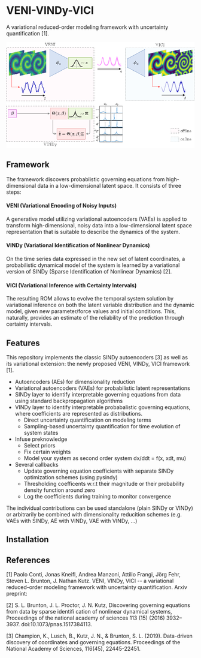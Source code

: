 # VENI-VINDy-VICI
A variational reduced-order modeling framework with uncertainty quantification [1].

![overview](doc/figures/overview.png)

## Framework
The framework discovers probablistic governing equations from high-dimensional data in a low-dimensional latent space. It consists of three steps:

#### VENI (Variational Encoding of Noisy Inputs)
A generative model utilizing variational autoencoders (VAEs) is applied to transform high-dimensional, noisy data into a low-dimensional latent space representation that is suitable to describe the dynamics of the system.

#### VINDy (Variational Identification of Nonlinear Dynamics)
On the time series data expressed in the new set of latent coordinates, a probabilistic dynamical model of the system is learned by a variational version of SINDy (Sparse Identification of Nonlinear Dynamics) [2].

#### VICI (Variational Inference with Certainty Intervals) 
The resulting ROM allows to evolve the temporal system solution by variational inference on both the latent variable distribution and the dynamic model, given new parameter/force values and initial conditions. This, naturally, provides an estimate of the reliability of the prediction through certainty intervals.

## Features
This repository implements the classic SINDy autoencoders [3] as well as its variational extension: the newly proposed VENI, VINDy, VICI framework [1].
* Autoencoders (AEs) for dimensionality reduction
* Variational autoencoders (VAEs) for probabilistic latent representations
* SINDy layer to identify interpretable governing equations from data using standard backpropagation algorithms
* VINDy layer to identify interpretable probabalistic governing equations, where coefficients are represented as distributions.
  * Direct uncertainty quantification on modeling terms
  * Sampling-based uncertainty quantification for time evolution of system states
* Infuse preknowledge
  * Select priors
  * Fix certain weights
  * Model your system as second order system dx/ddt = f(x, xdt, mu)
* Several callbacks
  * Update governing equation coefficients with separate SINDy optimization schemes (using pysindy)
  * Thresholding coefficents w.r.t their magnitude or their probability density function around zero
  * Log the coefficients during training to monitor convergence

The individual contributions can be used standalone (plain SINDy or VINDy) or arbitrarily be combined with dimensionality reducition schemes (e.g. VAEs with SINDy, AE with VINDy, VAE with VINDy, ...)

## Installation



## References

[1] Paolo Conti, Jonas Kneifl, Andrea Manzoni, Attilio Frangi, Jörg Fehr, Steven L. Brunton, J. Nathan Kutz. VENI, VINDy, VICI -- a variational reduced-order modeling framework with uncertainty quantification. Arxiv preprint:

[2] S. L. Brunton, J. L. Proctor, J. N. Kutz, Discovering governing equations from data by sparse identifi cation of nonlinear dynamical systems, Proceedings of the national academy of sciences 113 (15) (2016) 3932–3937. doi:10.1073/pnas.1517384113.

[3] Champion, K., Lusch, B., Kutz, J. N., & Brunton, S. L. (2019). Data-driven discovery of coordinates and governing equations. Proceedings of the National Academy of Sciences, 116(45), 22445-22451.
